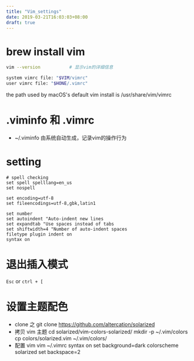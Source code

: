 ```yaml
---
title: "Vim_settings"
date: 2019-03-21T16:03:03+08:00
draft: true
---
```


# brew install vim
```sh
vim --version           # 显示vim的详细信息

system vimrc file: "$VIM/vimrc"
user vimrc file: "$HONE/.vimrc"
```
the path used by macOS's default vim install is /usr/share/vim/vimrc

# .viminfo 和 .vimrc

- ~/.viminfo 由系统自动生成，记录vim的操作行为

# setting
```vim
# spell checking 
set spell spelllang=en_us
set nospell
```
```vim
set encoding=utf-8
set fileencodings=utf-8,gbk,latin1

set number
set autoindent "Auto-indent new lines
set expandtab "Use spaces instead of tabs
set shiftwidth=4 "Number of auto-indent spaces 
filetype plugin indent on
syntax on
```

# 退出插入模式
`Esc` or `ctrl + [`

# 设置主题配色

- clone 之
git clone https://github.com/altercation/solarized
- 拷贝 vim 主题
cd solarized/vim-colors-solarized/
mkdir -p ~/.vim/colors
cp colors/solarized.vim ~/.vim/colors/
- 配置 vim
vim ~/.vimrc
syntax on
set background=dark
colorscheme solarized
set backspace=2